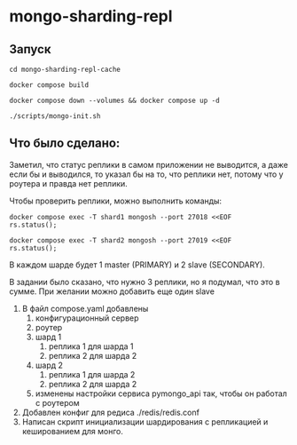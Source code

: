 # mongo-sharding-repl

## Запуск

```shell
cd mongo-sharding-repl-cache
```
```shell
docker compose build
```
```shell
docker compose down --volumes && docker compose up -d
```
```shell
./scripts/mongo-init.sh
```

## Что было сделано:
Заметил, что статус реплики в самом приложении не выводится, а даже если бы и выводился, то указал бы на то, что реплики нет, потому что у роутера и правда нет реплики.

Чтобы проверить реплики, можно выполнить команды:
```shell
docker compose exec -T shard1 mongosh --port 27018 <<EOF
rs.status();
```

```shell
docker compose exec -T shard2 mongosh --port 27019 <<EOF
rs.status();
```
В каждом шарде будет 1 master (PRIMARY) и 2 slave (SECONDARY).

В задании было сказано, что нужно 3 реплики, но я подумал, что это в сумме. При желании можно добавить еще один slave

1. В файл compose.yaml добавлены
   1. конфигурационный сервер
   2. роутер
   3. шард 1
      1. реплика 1 для шарда 1
      2. реплика 2 для шарда 2
   4. шард 2
      1. реплика 1 для шарда 2
      1. реплика 2 для шарда 2
   5. изменены настройки сервиса pymongo_api так, чтобы он работал с роутером
2. Добавлен конфиг для редиса ./redis/redis.conf
3. Написан скрипт инициализации шардирования с репликацией и кешированием для монго.





